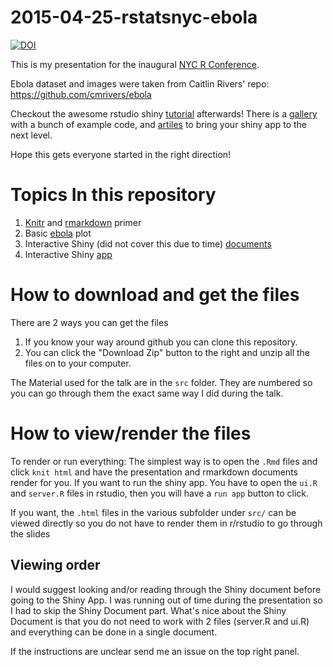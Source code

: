 # 2015-04-25-rstatsnyc-ebola

[![DOI](https://zenodo.org/badge/11594/chendaniely/2015-04-25-rstatsnyc-ebola.svg)](#DOI)

This is my presentation for the inaugural [NYC R Conference](http://www.rstats.nyc/).

Ebola dataset and images were taken from Caitlin Rivers' repo: https://github.com/cmrivers/ebola

Checkout the awesome rstudio shiny [tutorial](http://shiny.rstudio.com/tutorial/) afterwards!
There is a [gallery](http://shiny.rstudio.com/gallery/) with a bunch of example code, and [artiles](http://shiny.rstudio.com/articles/) to bring your shiny app to the next level.

Hope this gets everyone started in the right direction!

# Topics In this repository

1. [Knitr](http://yihui.name/knitr/) and [rmarkdown](http://rmarkdown.rstudio.com/) primer
2. Basic [ebola](https://github.com/chendaniely/ebola/tree/dev-dan-shiny/data_products/shinyCountryTimeseries) plot
3. Interactive Shiny (did not cover this due to time) [documents](http://rmarkdown.rstudio.com/authoring_shiny.html)
4. Interactive Shiny [app](http://shiny.rstudio.com/)

# How to download and get the files
There are 2 ways you can get the files

1. If you know your way around github you can clone this repository.
2. You can click the "Download Zip" button to the right and unzip all the files on to your computer.

The Material used for the talk are in the `src` folder.  They are numbered so you can go through them the exact same way I did during the talk.

# How to view/render the files

To render or run everything: The simplest way is to open the `.Rmd` files and click `knit html` and have the presentation and rmarkdown documents render for you.
If you want to run the shiny app.  You have to open the `ui.R` and `server.R` files in rstudio, then you will have a `run app` button to click.

If you want, the `.html` files in the various subfolder under `src/` can be viewed directly so you do not have to render them in r/rstudio to go through the slides

## Viewing order
I would suggest looking and/or reading through the Shiny document before going to the Shiny App.  I was running out of time during the presentation so I had to skip the Shiny Document part.  What's nice about the Shiny Document is that you do not need to work with 2 files (server.R and ui.R) and everything can be done in a single document.

If the instructions are unclear send me an issue on the top right panel.
